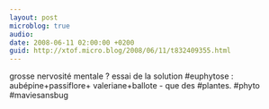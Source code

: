 ```yaml
---
layout: post
microblog: true
audio: 
date: 2008-06-11 02:00:00 +0200
guid: http://xtof.micro.blog/2008/06/11/t832409355.html
---
```

grosse nervosité mentale ? essai de la solution #euphytose : aubépine+passiflore+ valeriane+ballote - que des #plantes. #phyto #maviesansbug
